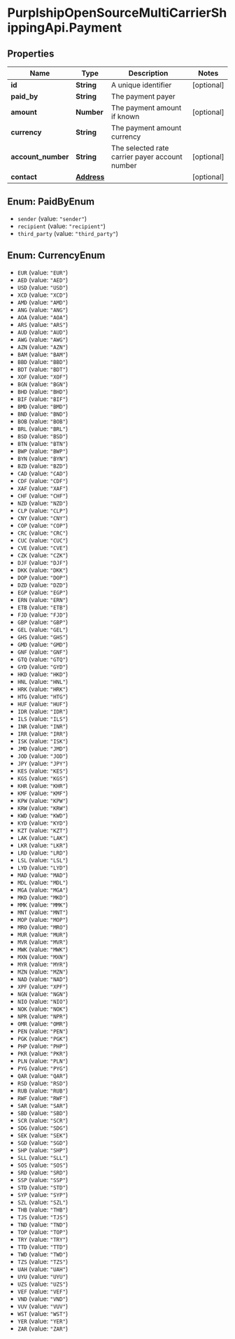 # PurplshipOpenSourceMultiCarrierShippingApi.Payment

## Properties
Name | Type | Description | Notes
------------ | ------------- | ------------- | -------------
**id** | **String** | A unique identifier | [optional] 
**paid_by** | **String** | The payment payer | 
**amount** | **Number** | The payment amount if known | [optional] 
**currency** | **String** | The payment amount currency | 
**account_number** | **String** | The selected rate carrier payer account number | [optional] 
**contact** | [**Address**](Address.md) |  | [optional] 

<a name="PaidByEnum"></a>
## Enum: PaidByEnum

* `sender` (value: `"sender"`)
* `recipient` (value: `"recipient"`)
* `third_party` (value: `"third_party"`)


<a name="CurrencyEnum"></a>
## Enum: CurrencyEnum

* `EUR` (value: `"EUR"`)
* `AED` (value: `"AED"`)
* `USD` (value: `"USD"`)
* `XCD` (value: `"XCD"`)
* `AMD` (value: `"AMD"`)
* `ANG` (value: `"ANG"`)
* `AOA` (value: `"AOA"`)
* `ARS` (value: `"ARS"`)
* `AUD` (value: `"AUD"`)
* `AWG` (value: `"AWG"`)
* `AZN` (value: `"AZN"`)
* `BAM` (value: `"BAM"`)
* `BBD` (value: `"BBD"`)
* `BDT` (value: `"BDT"`)
* `XOF` (value: `"XOF"`)
* `BGN` (value: `"BGN"`)
* `BHD` (value: `"BHD"`)
* `BIF` (value: `"BIF"`)
* `BMD` (value: `"BMD"`)
* `BND` (value: `"BND"`)
* `BOB` (value: `"BOB"`)
* `BRL` (value: `"BRL"`)
* `BSD` (value: `"BSD"`)
* `BTN` (value: `"BTN"`)
* `BWP` (value: `"BWP"`)
* `BYN` (value: `"BYN"`)
* `BZD` (value: `"BZD"`)
* `CAD` (value: `"CAD"`)
* `CDF` (value: `"CDF"`)
* `XAF` (value: `"XAF"`)
* `CHF` (value: `"CHF"`)
* `NZD` (value: `"NZD"`)
* `CLP` (value: `"CLP"`)
* `CNY` (value: `"CNY"`)
* `COP` (value: `"COP"`)
* `CRC` (value: `"CRC"`)
* `CUC` (value: `"CUC"`)
* `CVE` (value: `"CVE"`)
* `CZK` (value: `"CZK"`)
* `DJF` (value: `"DJF"`)
* `DKK` (value: `"DKK"`)
* `DOP` (value: `"DOP"`)
* `DZD` (value: `"DZD"`)
* `EGP` (value: `"EGP"`)
* `ERN` (value: `"ERN"`)
* `ETB` (value: `"ETB"`)
* `FJD` (value: `"FJD"`)
* `GBP` (value: `"GBP"`)
* `GEL` (value: `"GEL"`)
* `GHS` (value: `"GHS"`)
* `GMD` (value: `"GMD"`)
* `GNF` (value: `"GNF"`)
* `GTQ` (value: `"GTQ"`)
* `GYD` (value: `"GYD"`)
* `HKD` (value: `"HKD"`)
* `HNL` (value: `"HNL"`)
* `HRK` (value: `"HRK"`)
* `HTG` (value: `"HTG"`)
* `HUF` (value: `"HUF"`)
* `IDR` (value: `"IDR"`)
* `ILS` (value: `"ILS"`)
* `INR` (value: `"INR"`)
* `IRR` (value: `"IRR"`)
* `ISK` (value: `"ISK"`)
* `JMD` (value: `"JMD"`)
* `JOD` (value: `"JOD"`)
* `JPY` (value: `"JPY"`)
* `KES` (value: `"KES"`)
* `KGS` (value: `"KGS"`)
* `KHR` (value: `"KHR"`)
* `KMF` (value: `"KMF"`)
* `KPW` (value: `"KPW"`)
* `KRW` (value: `"KRW"`)
* `KWD` (value: `"KWD"`)
* `KYD` (value: `"KYD"`)
* `KZT` (value: `"KZT"`)
* `LAK` (value: `"LAK"`)
* `LKR` (value: `"LKR"`)
* `LRD` (value: `"LRD"`)
* `LSL` (value: `"LSL"`)
* `LYD` (value: `"LYD"`)
* `MAD` (value: `"MAD"`)
* `MDL` (value: `"MDL"`)
* `MGA` (value: `"MGA"`)
* `MKD` (value: `"MKD"`)
* `MMK` (value: `"MMK"`)
* `MNT` (value: `"MNT"`)
* `MOP` (value: `"MOP"`)
* `MRO` (value: `"MRO"`)
* `MUR` (value: `"MUR"`)
* `MVR` (value: `"MVR"`)
* `MWK` (value: `"MWK"`)
* `MXN` (value: `"MXN"`)
* `MYR` (value: `"MYR"`)
* `MZN` (value: `"MZN"`)
* `NAD` (value: `"NAD"`)
* `XPF` (value: `"XPF"`)
* `NGN` (value: `"NGN"`)
* `NIO` (value: `"NIO"`)
* `NOK` (value: `"NOK"`)
* `NPR` (value: `"NPR"`)
* `OMR` (value: `"OMR"`)
* `PEN` (value: `"PEN"`)
* `PGK` (value: `"PGK"`)
* `PHP` (value: `"PHP"`)
* `PKR` (value: `"PKR"`)
* `PLN` (value: `"PLN"`)
* `PYG` (value: `"PYG"`)
* `QAR` (value: `"QAR"`)
* `RSD` (value: `"RSD"`)
* `RUB` (value: `"RUB"`)
* `RWF` (value: `"RWF"`)
* `SAR` (value: `"SAR"`)
* `SBD` (value: `"SBD"`)
* `SCR` (value: `"SCR"`)
* `SDG` (value: `"SDG"`)
* `SEK` (value: `"SEK"`)
* `SGD` (value: `"SGD"`)
* `SHP` (value: `"SHP"`)
* `SLL` (value: `"SLL"`)
* `SOS` (value: `"SOS"`)
* `SRD` (value: `"SRD"`)
* `SSP` (value: `"SSP"`)
* `STD` (value: `"STD"`)
* `SYP` (value: `"SYP"`)
* `SZL` (value: `"SZL"`)
* `THB` (value: `"THB"`)
* `TJS` (value: `"TJS"`)
* `TND` (value: `"TND"`)
* `TOP` (value: `"TOP"`)
* `TRY` (value: `"TRY"`)
* `TTD` (value: `"TTD"`)
* `TWD` (value: `"TWD"`)
* `TZS` (value: `"TZS"`)
* `UAH` (value: `"UAH"`)
* `UYU` (value: `"UYU"`)
* `UZS` (value: `"UZS"`)
* `VEF` (value: `"VEF"`)
* `VND` (value: `"VND"`)
* `VUV` (value: `"VUV"`)
* `WST` (value: `"WST"`)
* `YER` (value: `"YER"`)
* `ZAR` (value: `"ZAR"`)

